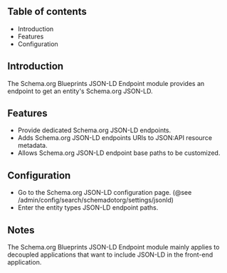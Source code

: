 Table of contents
-----------------

* Introduction
* Features
* Configuration


Introduction
------------

The Schema.org Blueprints JSON-LD Endpoint module provides an endpoint to get an 
entity's Schema.org JSON-LD.


Features
--------

- Provide dedicated Schema.org JSON-LD endpoints.
- Adds Schema.org JSON-LD endpoints URIs to JSON:API resource metadata.
- Allows Schema.org JSON-LD endpoint base paths to be customized.

  
Configuration
-------------

- Go to the Schema.org JSON-LD configuration page.
  (@see /admin/config/search/schemadotorg/settings/jsonld)
- Enter the entity types JSON-LD endpoint paths.


Notes
-----

The Schema.org Blueprints JSON-LD Endpoint module mainly applies to decoupled 
applications that want to include JSON-LD in the front-end application.
